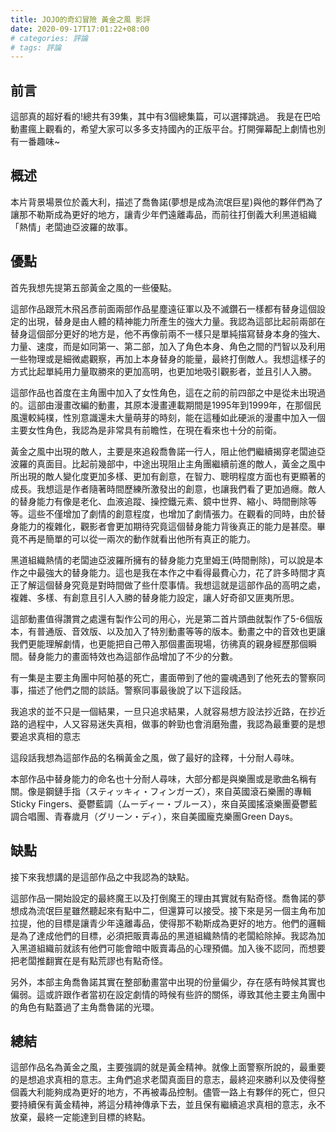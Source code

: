 ```yaml
---
title: JOJO的奇幻冒險 黃金之風 影評
date: 2020-09-17T17:01:22+08:00
# categories: 評論
# tags: 評論
---
```

## 前言
這部真的超好看的!總共有39集，其中有3個總集篇，可以選擇跳過。
我是在巴哈動畫瘋上觀看的，希望大家可以多多支持國內的正版平台。打開彈幕配上劇情也別有一番趣味~

## 概述
本片背景場景位於義大利，描述了喬魯諾(夢想是成為流氓巨星)與他的夥伴們為了讓那不勒斯成為更好的地方，讓青少年們遠離毒品，而前往打倒義大利黑道組織「熱情」老闆迪亞波羅的故事。
<!-- more -->
## 優點
首先我想先提第五部黃金之風的一些優點。

這部作品跟荒木飛呂彥前面兩部作品星塵遠征軍以及不滅鑽石一樣都有替身這個設定的出現，替身是由人體的精神能力所產生的強大力量。我認為這部比起前兩部在替身這個部分更好的地方是，他不再像前兩不一樣只是單純描寫替身本身的強大、力量、速度，而是如同第一、第二部，加入了角色本身、角色之間的鬥智以及利用一些物理或是細微處觀察，再加上本身替身的能量，最終打倒敵人。我想這樣子的方式比起單純用力量取勝來的更加高明，也更加地吸引觀影者，並且引人入勝。

這部作品也首度在主角團中加入了女性角色，這在之前的前四部之中是從未出現過的。這部由漫畫改編的動畫，其原本漫畫連載期間是1995年到1999年，在那個民風還較純樸，性別意識還未大量萌芽的時刻，能在這種如此硬派的漫畫中加入一個主要女性角色，我認為是非常具有前瞻性，在現在看來也十分的前衛。

黃金之風中出現的敵人，主要是來追殺喬魯諾一行人，阻止他們繼續揭穿老闆迪亞波羅的真面目。比起前幾部中，中途出現阻止主角團繼續前進的敵人，黃金之風中所出現的敵人變化度更加多樣、更加有創意，在智力、聰明程度方面也有更顯著的成長。我想這是作者隨著時間歷練所激發出的創意，也讓我們看了更加過癮。敵人的替身能力有像是老化、血液追蹤、操控鐵元素、鏡中世界、縮小、時間刪除等等。這些不僅增加了劇情的創意程度，也增加了劇情張力。在觀看的同時，由於替身能力的複雜化，觀影者會更加期待究竟這個替身能力背後真正的能力是甚麼。畢竟不再是簡單的可以從一兩次的動作就看出他所有真正的能力。

黑道組織熱情的老闆迪亞波羅所擁有的替身能力克里姆王(時間刪除)，可以說是本作之中最強大的替身能力。這也是我在本作之中看得最費心力，花了許多時間才真正了解這個替身究竟是對時間做了些什麼事情。我想這就是這部作品的高明之處，複雜、多樣、有創意且引人入勝的替身能力設定，讓人好奇卻又匪夷所思。

這部動畫值得讚賞之處還有製作公司的用心，光是第二首片頭曲就製作了5-6個版本，有普通版、音效版、以及加入了特別動畫等等的版本。動畫之中的音效也更讓我們更能理解劇情，也更能把自己帶入那個畫面現場，彷彿真的親身經歷那個瞬間。替身能力的畫面特效也為這部作品增加了不少的分數。

有一集是主要主角團中阿帕基的死亡，畫面帶到了他的靈魂遇到了他死去的警察同事，描述了他們之間的談話。警察同事最後說了以下這段話。

我追求的並不只是一個結果，一旦只追求結果，人就容易想方設法抄近路，在抄近路的過程中，人又容易迷失真相，做事的幹勁也會消磨殆盡，我認為最重要的是想要追求真相的意志

這段話我想為這部作品的名稱黃金之風，做了最好的詮釋，十分耐人尋味。

本部作品中替身能力的命名也十分耐人尋味，大部分都是與樂團或是歌曲名稱有關。像是鋼鏈手指（スティッキィ・フィンガーズ），來自英國滾石樂團的專輯Sticky Fingers、憂鬱藍調（ムーディー・ブルース），來自英國搖滾樂團憂鬱藍調合唱團、青春歲月（グリーン・ディ），來自美國龐克樂團Green Days。
## 缺點
接下來我想講的是這部作品之中我認為的缺點。

這部作品一開始設定的最終魔王以及打倒魔王的理由其實就有點奇怪。喬魯諾的夢想成為流氓巨星雖然聽起來有點中二，但還算可以接受。接下來是另一個主角布加拉提，他的目標是讓青少年遠離毒品，使得那不勒斯成為更好的地方。他們的邏輯是為了達成他們的目標，必須把販賣毒品的黑道組織熱情的老闆給除掉。我認為加入黑道組織前就該有他們可能會暗中販賣毒品的心理預備。加入後不認同，而想要把老闆推翻實在是有點荒謬也有點奇怪。

另外，本部主角喬魯諾其實在整部動畫當中出現的份量偏少，存在感有時候其實也偏弱。這或許跟作者當初在設定劇情的時候有些許的關係，導致其他主要主角團中的角色有點蓋過了主角喬魯諾的光環。

## 總結
這部作品名為黃金之風，主要強調的就是黃金精神。就像上面警察所說的，最重要的是想追求真相的意志。主角們追求老闆真面目的意志，最終迎來勝利以及使得整個義大利能夠成為更好的地方，不再被毒品控制。儘管一路上有夥伴的死亡，但只要持續保有黃金精神，將這分精神傳承下去，並且保有繼續追求真相的意志，永不放棄，最終一定能達到目標的終點。
